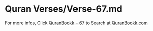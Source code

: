 # Quran Verses/Verse-67.md 

For more infos, Click [QuranBookk - 67](https://www.quranbookk.com/quran/search?q=67) to Search at [QuranBookk.com](http://quranbookk.com/)